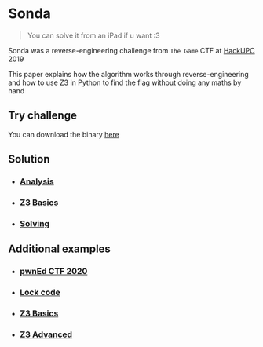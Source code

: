 # Sonda

> You can solve it from an iPad if u want :3

Sonda was a reverse-engineering challenge from `The Game` CTF at [HackUPC](https://hackupc.com/) 2019

This paper explains how the algorithm works through reverse-engineering and how to use [Z3](https://github.com/Z3Prover/z3) in Python to find the flag without doing any maths by hand

## Try challenge

You can download the binary [here](sonda)

## Solution

- ### [Analysis](SOLUTION_1.md)
- ### [Z3 Basics](SOLUTION_2.md)
- ### [Solving](SOLUTION_3.md)

## Additional examples

- ### [pwnEd CTF 2020](https://github.com/ViRb3/pwnEd-ctf)
- ### [Lock code](lock-code)
- ### [Z3 Basics](https://ericpony.github.io/z3py-tutorial/guide-examples.htm)
- ### [Z3 Advanced](https://ericpony.github.io/z3py-tutorial/advanced-examples.htm)
